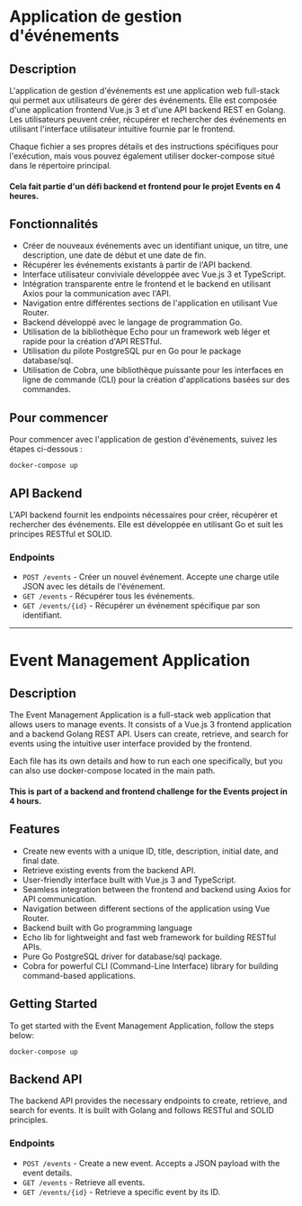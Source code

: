 # Application de gestion d'événements

## Description

L'application de gestion d'événements est une application web full-stack qui permet aux utilisateurs de gérer des événements. Elle est composée d'une application frontend Vue.js 3 et d'une API backend REST en Golang. Les utilisateurs peuvent créer, récupérer et rechercher des événements en utilisant l'interface utilisateur intuitive fournie par le frontend.

Chaque fichier a ses propres détails et des instructions spécifiques pour l'exécution, mais vous pouvez également utiliser docker-compose situé dans le répertoire principal.

#### Cela fait partie d'un défi backend et frontend pour le projet Events en 4 heures.

## Fonctionnalités

- Créer de nouveaux événements avec un identifiant unique, un titre, une description, une date de début et une date de fin.
- Récupérer les événements existants à partir de l'API backend.
- Interface utilisateur conviviale développée avec Vue.js 3 et TypeScript.
- Intégration transparente entre le frontend et le backend en utilisant Axios pour la communication avec l'API.
- Navigation entre différentes sections de l'application en utilisant Vue Router.
- Backend développé avec le langage de programmation Go.
- Utilisation de la bibliothèque Echo pour un framework web léger et rapide pour la création d'API RESTful.
- Utilisation du pilote PostgreSQL pur en Go pour le package database/sql.
- Utilisation de Cobra, une bibliothèque puissante pour les interfaces en ligne de commande (CLI) pour la création d'applications basées sur des commandes.

## Pour commencer

Pour commencer avec l'application de gestion d'événements, suivez les étapes ci-dessous :
```
docker-compose up
```

## API Backend

L'API backend fournit les endpoints nécessaires pour créer, récupérer et rechercher des événements. Elle est développée en utilisant Go et suit les principes RESTful et SOLID.

### Endpoints

- `POST /events` - Créer un nouvel événement. Accepte une charge utile JSON avec les détails de l'événement.
- `GET /events` - Récupérer tous les événements.
- `GET /events/{id}` - Récupérer un événement spécifique par son identifiant.


---

# Event Management Application

## Description

The Event Management Application is a full-stack web application that allows users to manage events. It consists of a Vue.js 3 frontend application and a backend Golang REST API. Users can create, retrieve, and search for events using the intuitive user interface provided by the frontend.

Each file has its own details and how to run each one specifically, but you can also use docker-compose located in the main path.

#### This is part of a backend and frontend challenge for the Events project in 4 hours.


## Features

- Create new events with a unique ID, title, description, initial date, and final date.
- Retrieve existing events from the backend API.
- User-friendly interface built with Vue.js 3 and TypeScript.
- Seamless integration between the frontend and backend using Axios for API communication.
- Navigation between different sections of the application using Vue Router.
- Backend built with Go programming language
- Echo lib for lightweight and fast web framework for building RESTful APIs.
- Pure Go PostgreSQL driver for database/sql package.
- Cobra for powerful CLI (Command-Line Interface) library for building command-based applications.

## Getting Started

To get started with the Event Management Application, follow the steps below:
```
docker-compose up
```

## Backend API

The backend API provides the necessary endpoints to create, retrieve, and search for events. It is built with Golang and follows RESTful and SOLID principles.

### Endpoints

- `POST /events` - Create a new event. Accepts a JSON payload with the event details.
- `GET /events` - Retrieve all events.
- `GET /events/{id}` - Retrieve a specific event by its ID.

